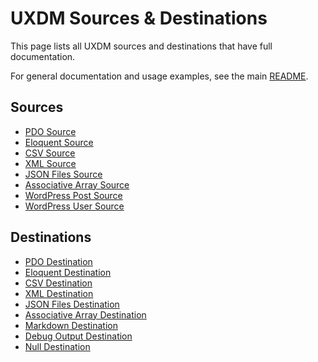 # UXDM Sources & Destinations

This page lists all UXDM sources and destinations that have full documentation.

For general documentation and usage examples, see the main [README](../README.md).

## Sources

* [PDO Source](sources/PDOSource.md)
* [Eloquent Source](sources/EloquentSource.md)
* [CSV Source](sources/CSVSource.md)
* [XML Source](sources/XMLSource.md)
* [JSON Files Source](sources/JSONFilesSource.md)
* [Associative Array Source](sources/AssociativeArraySource.md)
* [WordPress Post Source](sources/WordPressPostSource.md)
* [WordPress User Source](sources/WordPressUserSource.md)

## Destinations

* [PDO Destination](destinations/PDODestination.md)
* [Eloquent Destination](sources/EloquentDestination.md)
* [CSV Destination](destinations/CSVDestination.md)
* [XML Destination](destinations/XMLDestination.md)
* [JSON Files Destination](destinations/JSONFilesDestination.md)
* [Associative Array Destination](destinations/AssociativeArrayDestination.md)
* [Markdown Destination](destinations/MarkdownDestination.md)
* [Debug Output Destination](destinations/DebugOutputDestination.md)
* [Null Destination](destinations/NullDestination.md)
